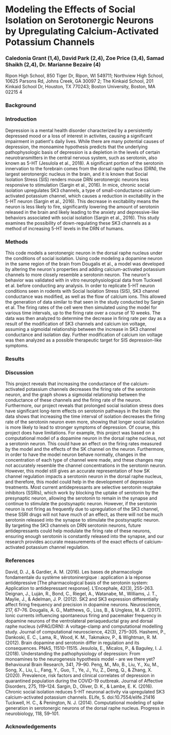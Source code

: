 # Modeling the Effects of Social Isolation on Serotonergic Neurons by Upregulating Calcium-Activated Potassium Channels 

### Caledonia Grant (1,4), David Park (2,4), Zoe Price (3,4),  Samad Shaikh (2,4), Dr. Marianne Bezaire (4)

Ripon High School, 850 Tiger Dr, Ripon, WI 549711; Northview High School, 10625 Parsons Rd, Johns Creek, GA 30097 2; The Kinkaid School, 201 Kinkaid School Dr, Houston, TX 770243;  Boston University, Boston, MA 02215 4

### Background


### Introduction
Depression is a mental health disorder characterized by a persistently depressed mood or a loss of interest in activites, causing a significant impairment in patient's daily lives. While there are many potential causes of depression, the monoamine hypothesis predicts that the underlying pathophysologic basis of depression is a depletion in the levels of certain neurotransmitters in the central nervous system, such as serotonin, also known as 5-HT (Jesulola et al., 2018). A significant portion of the serotonin innervation to the forebrain comes from the dorsal raphe nucleus (DRN), the largest serotonergic nucleus in the brain, and it is known that Social Isolation Stress (SIS) renders mouse DRN serotonergic neurons less responsive to stimulation (Sargin et al., 2016). In mice, chronic social isolation upregulates SK3 channels, a type of small-conductance calcium-activated potassium channel, which causes a reduction in excitability in the 5-HT neuron (Sargin et al., 2016). This decrease in excitability means the neuron is less likely to fire, significantly lowering the amount of serotonin released in the brain and likely leading to the anxiety and depressive-like behaviors associated with social isolation (Sargin et al., 2016). This study examines the possibility of down-regulating these SK3 channels as a method of increasing 5-HT levels in the DRN of humans.

### Methods
This code models a serotonergic neuron in the dorsal raphe nucleus under the conditions of social isolation. Using code modeling a dopamine neuron in the same region of the brain from Dougalis et al., a model was developed by altering the neuron's properties and adding calcium-activated potassium channels to more closely resemble a serotonin neuron. The neuron's behavior was validated with in vitro neurophysiological data from Tuckwell et al. before conducting any analysis. In order to replicate 5-HT neuron conditions seen in rodents with Social Isolation Stress (SIS), SK3 channel conductance was modified, as well as the flow of calcium ions. This allowed the generation of data similar to that seen in the study conducted by Sargin et al. The firing rates of the cell were then simulated using the model for various time intervals, up to the firing rate over a course of 10 weeks. The data was then analyzed to determine the decrease in firing rate per day as a result of the modification of SK3 channels and calcium ion voltage, assuming a sigmoidal relationship between the increase in SK3 channel conductance and isolation day. Further modification of calcium ion voltage was then analyzed as a possible therapeutic target for SIS depression-like symptoms.

### Results

### Discussion
This project reveals that increasing the conductance of the calcium-activated potassium channels decreases the firing rate of the serotonin neuron, and the graph shows a sigmoidal relationship between the conductance of these channels and the firing rate of the neuron. Furthermore, our project reveals that prolonged social isolation stress does have significant long-term effects on serotonin pathways in the brain: the data shows that increasing the time interval of isolation decreases the firing rate of the serotonin neuron even more, showing that longer social isolation is more likely to lead to stronger symptoms of depression. Of course, this project does have limitations. For example, this project was based on a computational model of a dopamine neuron in the dorsal raphe nucleus, not a serotonin neuron. This could have an effect on the firing rates measured by the model and the effects of the SK channel on the neuron. Furthermore, in order to have the model neuron behave normally, changes in the concentration of each type of channel were made, and these changes may not accurately resemble the channel concentrations in the serotonin neuron. However, this model still gives an accurate representation of how SK channel regulation impacts a serotonin neuron in the dorsal raphe nucleus, and therefore, this model could help in the development of depression treatments. Most current antidepressants are selective serotonin reuptake inhibitors (SSRIs), which work by blocking the uptake of serotonin by the presynaptic neuron, allowing the serotonin to remain in the synapse and continue to stimulate the postsynaptic neuron. However, if the serotonin neuron is not firing as frequently due to upregulation of the SK3 channel, these SSRI drugs will not have much of an effect, as there will not be much serotonin released into the synapse to stimulate the postsynaptic neuron. By targeting the SK3 channels on DRN serotonin neurons, future antidepressants could help modulate the firing rate of these neurons, ensuring enough serotonin is constantly released into the synapse, and our research provides accurate measurements of the exact effects of calcium-activated potassium channel regulation.

### References
David, D. J., & Gardier, A. M. (2016). Les bases de pharmacologie fondamentale du système sérotoninergique : application à la réponse antidépressive [The pharmacological basis of the serotonin system: Application to antidepressant response]. L'Encephale, 42(3), 255–263. 
Deignan, J., Luján, R., Bond, C., Riegel, A., Watanabe, M., Williams, J. T., Maylie, J., & Adelman, J. P. (2012). SK2 and SK3 expression differentially affect firing frequency and precision in dopamine neurons. Neuroscience, 217, 67–76. 
Dougalis, A. G., Matthews, G., Liss, B., & Ungless, M. A. (2017). Ionic currents influencing spontaneous firing and pacemaker frequency in dopamine neurons of the ventrolateral periaqueductal gray and dorsal raphe nucleus (vlPAG/DRN): A voltage-clamp and computational modelling study. Journal of computational neuroscience, 42(3), 275–305. 
Hashemi, P., Dankoski, E. C., Lama, R., Wood, K. M., Takmakov, P., & Wightman, R. M. (2012). Brain dopamine and serotonin differ in regulation and its consequences. PNAS, 11510-11515. 
Jesulola, E., Micalos, P., & Baguley, I. J. (2018). Understanding the pathophysiology of depression: From monoamines to the neurogenesis hypothesis model - are we there yet? Behavioural Brain Research, 341, 79–90. 
Peng, M., Mo, B., Liu, Y., Xu, M., Song, X., Liu, L., Fang, Y., Guo, T., Ye, J., Yu, Z., Deng, Q., & Zhang, X. (2020). Prevalence, risk factors and clinical correlates of depression in quarantined population during the COVID-19 outbreak. Journal of Affective Disorders, 275, 119–124. 
Sargin, D., Oliver, D. K., & Lambe, E. K. (2016). Chronic social isolation reduces 5-HT neuronal activity via upregulated SK3 calcium-activated potassium channels. ELife, 5. doi:10.7554/elife.21416
Tuckwell, H. C., & Penington, N. J. (2014). Computational modeling of spike generation in serotonergic neurons of the dorsal raphe nucleus. Progress in neurobiology, 118, 59–101. 


### Acknowledgements


```markdown
```

